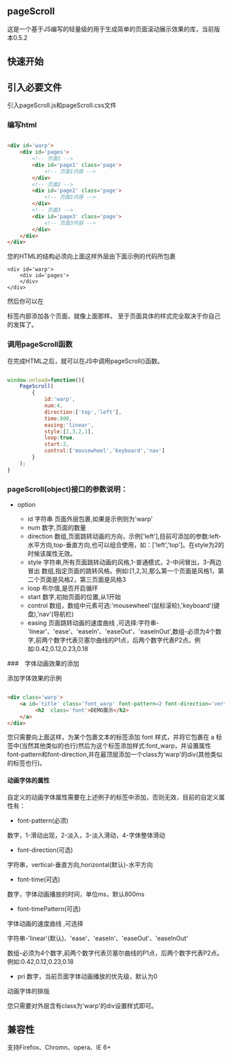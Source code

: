 ## pageScroll

这是一个基于JS编写的轻量级的用于生成简单的页面滚动展示效果的库，当前版本0.5.2


## 快速开始

## 引入必要文件

引入pageScroll.js和pageScroll.css文件


### 编写html

``` html

<div id='warp'>
	<div id='pages'>
		<!-- 页面1 -->
		<div id='page1' class='page'>
			<!-- 页面1内容 -->
		</div>
		<!-- 页面2 -->
		<div id='page2' class='page'>
			<!-- 页面1内容 -->
		</div>
		<!-- 页面3 -->
		<div id='page3' class='page'>
			<!-- 页面3内容 -->
		</div>
	</div>
</div>

```

您的HTML的结构必须向上面这样外层由下面示例的代码所包裹

```
<div id='warp'>
	<div id='pages'>
	</div>
</div>	

```

然后你可以在<div id='pages'></div>标签内部添加各个页面，就像上面那样。
至于页面具体的样式完全取决于你自己的发挥了。

### 调用pageScroll函数

在完成HTML之后，就可以在JS中调用pageScroll()函数。

``` js

window.onload=function(){
	PageScroll(
		{
			id:'warp',
			num:4,
			direction:['top','left'],
			time:800,
		    easing:'linear',
			style:[1,3,2,1],
			loop:true,
			start:2,
			control:['mousewheel','keyboard','nav']		
		}
	);
}

```

### pageScroll(object)接口的参数说明：

- option

	- id 字符串 页面外层包裹,如果是示例则为'warp'
	- num 数字,页面的数量
	- direction 数组,页面跳转动画的方向，示例['left'],目前可添加的参数:left-水平方向,top-垂直方向,也可以组合使用，如：['left','top']。在style为2的时候该属性无效。
	- style 字符串,所有页面跳转动画的风格,1-普通模式，2-中间冒出，3-两边冒出
数组,指定页面的跳转风格。例如:[1,2,3],那么第一个页面是风格1，第二个页面是风格2，第三页面是风格3
	- loop 布尔值,是否开启循环
	- start 数字,初始页面的位置,从1开始
	- control 数组，数组中元素可选:'mousewheel'(鼠标滚轮),'keyboard'(键盘),'nav'(导航栏)
	- easing 页面跳转动画的速度曲线 ,可选择:字符串-'linear'、'ease'、'easeIn'、'easeOut'、'easeInOut',数组-必须为4个数字,前两个数字代表贝塞尔曲线的P1点，后两个数字代表P2点。例如:0.42,0.12,0.23,0.18

###　字体动画效果的添加

添加字体效果的示例

``` html

<div class='warp'>
	<a id='title' class='font_warp' font-pattern=2 font-direction='vertical' pri=1>
		 <h2  class='font'>DEMO展示</h2>
	</a>
</div>
```

您只需要向上面这样，为某个包裹文本的标签添加 font 样式，并将它包裹在 a 标签中(当然其他类似的也行)然后为这个标签添加样式:font_warp，并设置属性font-pattern和font-direction,并在最顶层添加一个class为'warp'的div(其他类似的标签也行)。

#### 动画字体的属性

自定义的动画字体属性需要在上述例子的<a>标签中添加，否则无效，目前的自定义属性有：

- font-pattern(必须)  

数字，1-滑动出现，2-淡入，3-淡入滑动，4-字体整体滑动

- font-direction(可选) 

字符串，vertical-垂直方向,horizontal(默认)-水平方向

- font-time(可选) 

数字，字体动画播放的时间，单位ms，默认800ms

- font-timePattern(可选) 

字体动画的速度曲线 ,可选择 

字符串-'linear'(默认)、'ease'、'easeIn'、'easeOut'、'easeInOut'

数组-必须为4个数字,前两个数字代表贝塞尔曲线的P1点，后两个数字代表P2点。例如:0.42,0.12,0.23,0.18
 	
- pri 数字，当前页面字体动画播放的优先级，默认为0

动画字体的排版

您只需要对外层含有class为'warp'的div设置样式即可。

## 兼容性

支持Firefox、Chromn、opera、IE 6+

